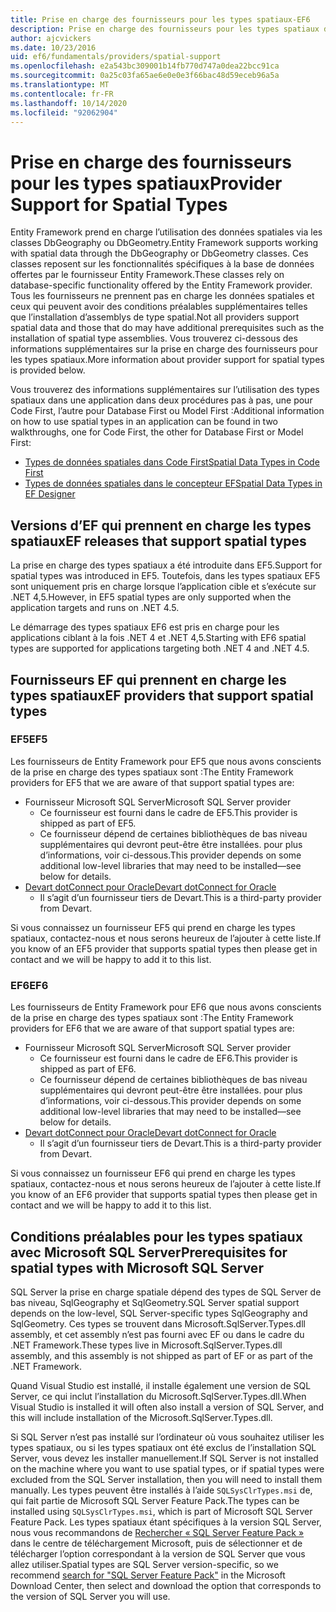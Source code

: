 ```yaml
---
title: Prise en charge des fournisseurs pour les types spatiaux-EF6
description: Prise en charge des fournisseurs pour les types spatiaux dans Entity Framework 6
author: ajcvickers
ms.date: 10/23/2016
uid: ef6/fundamentals/providers/spatial-support
ms.openlocfilehash: e2a543bc309001b14fb770d747a0dea22bcc91ca
ms.sourcegitcommit: 0a25c03fa65ae6e0e0e3f66bac48d59eceb96a5a
ms.translationtype: MT
ms.contentlocale: fr-FR
ms.lasthandoff: 10/14/2020
ms.locfileid: "92062904"
---
```

# <a name="provider-support-for-spatial-types"></a><span data-ttu-id="84bf7-103">Prise en charge des fournisseurs pour les types spatiaux</span><span class="sxs-lookup"><span data-stu-id="84bf7-103">Provider Support for Spatial Types</span></span>
<span data-ttu-id="84bf7-104">Entity Framework prend en charge l’utilisation des données spatiales via les classes DbGeography ou DbGeometry.</span><span class="sxs-lookup"><span data-stu-id="84bf7-104">Entity Framework supports working with spatial data through the DbGeography or DbGeometry classes.</span></span> <span data-ttu-id="84bf7-105">Ces classes reposent sur les fonctionnalités spécifiques à la base de données offertes par le fournisseur Entity Framework.</span><span class="sxs-lookup"><span data-stu-id="84bf7-105">These classes rely on database-specific functionality offered by the Entity Framework provider.</span></span> <span data-ttu-id="84bf7-106">Tous les fournisseurs ne prennent pas en charge les données spatiales et ceux qui peuvent avoir des conditions préalables supplémentaires telles que l’installation d’assemblys de type spatial.</span><span class="sxs-lookup"><span data-stu-id="84bf7-106">Not all providers support spatial data and those that do may have additional prerequisites such as the installation of spatial type assemblies.</span></span> <span data-ttu-id="84bf7-107">Vous trouverez ci-dessous des informations supplémentaires sur la prise en charge des fournisseurs pour les types spatiaux.</span><span class="sxs-lookup"><span data-stu-id="84bf7-107">More information about provider support for spatial types is provided below.</span></span>  

<span data-ttu-id="84bf7-108">Vous trouverez des informations supplémentaires sur l’utilisation des types spatiaux dans une application dans deux procédures pas à pas, une pour Code First, l’autre pour Database First ou Model First :</span><span class="sxs-lookup"><span data-stu-id="84bf7-108">Additional information on how to use spatial types in an application can be found in two walkthroughs, one for Code First, the other for Database First or Model First:</span></span>  

- [<span data-ttu-id="84bf7-109">Types de données spatiales dans Code First</span><span class="sxs-lookup"><span data-stu-id="84bf7-109">Spatial Data Types in Code First</span></span>](xref:ef6/modeling/code-first/data-types/spatial)  
- [<span data-ttu-id="84bf7-110">Types de données spatiales dans le concepteur EF</span><span class="sxs-lookup"><span data-stu-id="84bf7-110">Spatial Data Types in EF Designer</span></span>](xref:ef6/modeling/designer/data-types/spatial)  

## <a name="ef-releases-that-support-spatial-types"></a><span data-ttu-id="84bf7-111">Versions d’EF qui prennent en charge les types spatiaux</span><span class="sxs-lookup"><span data-stu-id="84bf7-111">EF releases that support spatial types</span></span>  

<span data-ttu-id="84bf7-112">La prise en charge des types spatiaux a été introduite dans EF5.</span><span class="sxs-lookup"><span data-stu-id="84bf7-112">Support for spatial types was introduced in EF5.</span></span> <span data-ttu-id="84bf7-113">Toutefois, dans les types spatiaux EF5 sont uniquement pris en charge lorsque l’application cible et s’exécute sur .NET 4,5.</span><span class="sxs-lookup"><span data-stu-id="84bf7-113">However, in EF5 spatial types are only supported when the application targets and runs on .NET 4.5.</span></span>  

<span data-ttu-id="84bf7-114">Le démarrage des types spatiaux EF6 est pris en charge pour les applications ciblant à la fois .NET 4 et .NET 4,5.</span><span class="sxs-lookup"><span data-stu-id="84bf7-114">Starting with EF6 spatial types are supported for applications targeting both .NET 4 and .NET 4.5.</span></span>  

## <a name="ef-providers-that-support-spatial-types"></a><span data-ttu-id="84bf7-115">Fournisseurs EF qui prennent en charge les types spatiaux</span><span class="sxs-lookup"><span data-stu-id="84bf7-115">EF providers that support spatial types</span></span>  

### <a name="ef5"></a><span data-ttu-id="84bf7-116">EF5</span><span class="sxs-lookup"><span data-stu-id="84bf7-116">EF5</span></span>  

<span data-ttu-id="84bf7-117">Les fournisseurs de Entity Framework pour EF5 que nous avons conscients de la prise en charge des types spatiaux sont :</span><span class="sxs-lookup"><span data-stu-id="84bf7-117">The Entity Framework providers for EF5 that we are aware of that support spatial types are:</span></span>  

- <span data-ttu-id="84bf7-118">Fournisseur Microsoft SQL Server</span><span class="sxs-lookup"><span data-stu-id="84bf7-118">Microsoft SQL Server provider</span></span>  
    - <span data-ttu-id="84bf7-119">Ce fournisseur est fourni dans le cadre de EF5.</span><span class="sxs-lookup"><span data-stu-id="84bf7-119">This provider is shipped as part of EF5.</span></span>  
    - <span data-ttu-id="84bf7-120">Ce fournisseur dépend de certaines bibliothèques de bas niveau supplémentaires qui devront peut-être être installées. pour plus d’informations, voir ci-dessous.</span><span class="sxs-lookup"><span data-stu-id="84bf7-120">This provider depends on some additional low-level libraries that may need to be installed—see below for details.</span></span>  
- [<span data-ttu-id="84bf7-121">Devart dotConnect pour Oracle</span><span class="sxs-lookup"><span data-stu-id="84bf7-121">Devart dotConnect for Oracle</span></span>](https://www.devart.com/dotconnect/oracle/)  
    - <span data-ttu-id="84bf7-122">Il s’agit d’un fournisseur tiers de Devart.</span><span class="sxs-lookup"><span data-stu-id="84bf7-122">This is a third-party provider from Devart.</span></span>  

<span data-ttu-id="84bf7-123">Si vous connaissez un fournisseur EF5 qui prend en charge les types spatiaux, contactez-nous et nous serons heureux de l’ajouter à cette liste.</span><span class="sxs-lookup"><span data-stu-id="84bf7-123">If you know of an EF5 provider that supports spatial types then please get in contact and we will be happy to add it to this list.</span></span>  

### <a name="ef6"></a><span data-ttu-id="84bf7-124">EF6</span><span class="sxs-lookup"><span data-stu-id="84bf7-124">EF6</span></span>  

<span data-ttu-id="84bf7-125">Les fournisseurs de Entity Framework pour EF6 que nous avons conscients de la prise en charge des types spatiaux sont :</span><span class="sxs-lookup"><span data-stu-id="84bf7-125">The Entity Framework providers for EF6 that we are aware of that support spatial types are:</span></span>  

- <span data-ttu-id="84bf7-126">Fournisseur Microsoft SQL Server</span><span class="sxs-lookup"><span data-stu-id="84bf7-126">Microsoft SQL Server provider</span></span>  
    - <span data-ttu-id="84bf7-127">Ce fournisseur est fourni dans le cadre de EF6.</span><span class="sxs-lookup"><span data-stu-id="84bf7-127">This provider is shipped as part of EF6.</span></span>  
    - <span data-ttu-id="84bf7-128">Ce fournisseur dépend de certaines bibliothèques de bas niveau supplémentaires qui devront peut-être être installées. pour plus d’informations, voir ci-dessous.</span><span class="sxs-lookup"><span data-stu-id="84bf7-128">This provider depends on some additional low-level libraries that may need to be installed—see below for details.</span></span>  
- [<span data-ttu-id="84bf7-129">Devart dotConnect pour Oracle</span><span class="sxs-lookup"><span data-stu-id="84bf7-129">Devart dotConnect for Oracle</span></span>](https://www.devart.com/dotconnect/oracle/)  
    - <span data-ttu-id="84bf7-130">Il s’agit d’un fournisseur tiers de Devart.</span><span class="sxs-lookup"><span data-stu-id="84bf7-130">This is a third-party provider from Devart.</span></span>  

<span data-ttu-id="84bf7-131">Si vous connaissez un fournisseur EF6 qui prend en charge les types spatiaux, contactez-nous et nous serons heureux de l’ajouter à cette liste.</span><span class="sxs-lookup"><span data-stu-id="84bf7-131">If you know of an EF6 provider that supports spatial types then please get in contact and we will be happy to add it to this list.</span></span>  

## <a name="prerequisites-for-spatial-types-with-microsoft-sql-server"></a><span data-ttu-id="84bf7-132">Conditions préalables pour les types spatiaux avec Microsoft SQL Server</span><span class="sxs-lookup"><span data-stu-id="84bf7-132">Prerequisites for spatial types with Microsoft SQL Server</span></span>  

<span data-ttu-id="84bf7-133">SQL Server la prise en charge spatiale dépend des types de SQL Server de bas niveau, SqlGeography et SqlGeometry.</span><span class="sxs-lookup"><span data-stu-id="84bf7-133">SQL Server spatial support depends on the low-level, SQL Server-specific types SqlGeography and SqlGeometry.</span></span> <span data-ttu-id="84bf7-134">Ces types se trouvent dans Microsoft.SqlServer.Types.dll assembly, et cet assembly n’est pas fourni avec EF ou dans le cadre du .NET Framework.</span><span class="sxs-lookup"><span data-stu-id="84bf7-134">These types live in Microsoft.SqlServer.Types.dll assembly, and this assembly is not shipped as part of EF or as part of the .NET Framework.</span></span>  

<span data-ttu-id="84bf7-135">Quand Visual Studio est installé, il installe également une version de SQL Server, ce qui inclut l’installation du Microsoft.SqlServer.Types.dll.</span><span class="sxs-lookup"><span data-stu-id="84bf7-135">When Visual Studio is installed it will often also install a version of SQL Server, and this will include installation of the Microsoft.SqlServer.Types.dll.</span></span>  

<span data-ttu-id="84bf7-136">Si SQL Server n’est pas installé sur l’ordinateur où vous souhaitez utiliser les types spatiaux, ou si les types spatiaux ont été exclus de l’installation SQL Server, vous devez les installer manuellement.</span><span class="sxs-lookup"><span data-stu-id="84bf7-136">If SQL Server is not installed on the machine where you want to use spatial types, or if spatial types were excluded from the SQL Server installation, then you will need to install them manually.</span></span> <span data-ttu-id="84bf7-137">Les types peuvent être installés à l’aide `SQLSysClrTypes.msi` de, qui fait partie de Microsoft SQL Server Feature Pack.</span><span class="sxs-lookup"><span data-stu-id="84bf7-137">The types can be installed using `SQLSysClrTypes.msi`, which is part of Microsoft SQL Server Feature Pack.</span></span> <span data-ttu-id="84bf7-138">Les types spatiaux étant spécifiques à la version SQL Server, nous vous recommandons de [Rechercher « SQL Server Feature Pack »](https://www.microsoft.com/search/result.aspx?q=sql+server+feature+pack) dans le centre de téléchargement Microsoft, puis de sélectionner et de télécharger l’option correspondant à la version de SQL Server que vous allez utiliser.</span><span class="sxs-lookup"><span data-stu-id="84bf7-138">Spatial types are SQL Server version-specific, so we recommend [search for "SQL Server Feature Pack"](https://www.microsoft.com/search/result.aspx?q=sql+server+feature+pack) in the Microsoft Download Center, then select and download the option that corresponds to the version of SQL Server you will use.</span></span>
